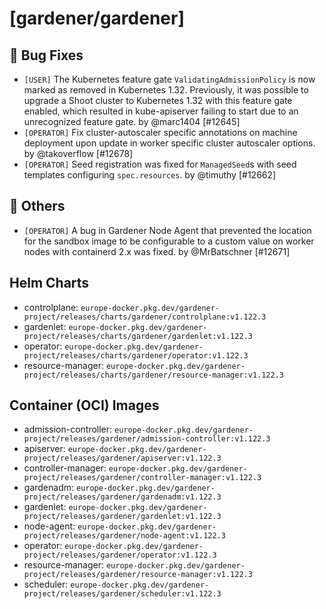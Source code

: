 # [gardener/gardener]

## 🐛 Bug Fixes

- `[USER]` The Kubernetes feature gate `ValidatingAdmissionPolicy` is now marked as removed in Kubernetes 1.32. Previously, it was possible to upgrade a Shoot cluster to Kubernetes 1.32 with this feature gate enabled, which resulted in kube-apiserver failing to start due to an unrecognized feature gate. by @marc1404 [#12645]
- `[OPERATOR]` Fix cluster-autoscaler specific annotations on machine deployment upon update in worker specific cluster autoscaler options. by @takoverflow [#12678]
- `[OPERATOR]` Seed registration was fixed for `ManagedSeed`s with seed templates configuring `spec.resources`. by @timuthy [#12662]
## 🏃 Others

- `[OPERATOR]` A bug in Gardener Node Agent that prevented the location for the sandbox image to be configurable to a custom value on worker nodes with containerd 2.x was fixed. by @MrBatschner [#12671]

## Helm Charts
- controlplane: `europe-docker.pkg.dev/gardener-project/releases/charts/gardener/controlplane:v1.122.3`
- gardenlet: `europe-docker.pkg.dev/gardener-project/releases/charts/gardener/gardenlet:v1.122.3`
- operator: `europe-docker.pkg.dev/gardener-project/releases/charts/gardener/operator:v1.122.3`
- resource-manager: `europe-docker.pkg.dev/gardener-project/releases/charts/gardener/resource-manager:v1.122.3`
## Container (OCI) Images
- admission-controller: `europe-docker.pkg.dev/gardener-project/releases/gardener/admission-controller:v1.122.3`
- apiserver: `europe-docker.pkg.dev/gardener-project/releases/gardener/apiserver:v1.122.3`
- controller-manager: `europe-docker.pkg.dev/gardener-project/releases/gardener/controller-manager:v1.122.3`
- gardenadm: `europe-docker.pkg.dev/gardener-project/releases/gardener/gardenadm:v1.122.3`
- gardenlet: `europe-docker.pkg.dev/gardener-project/releases/gardener/gardenlet:v1.122.3`
- node-agent: `europe-docker.pkg.dev/gardener-project/releases/gardener/node-agent:v1.122.3`
- operator: `europe-docker.pkg.dev/gardener-project/releases/gardener/operator:v1.122.3`
- resource-manager: `europe-docker.pkg.dev/gardener-project/releases/gardener/resource-manager:v1.122.3`
- scheduler: `europe-docker.pkg.dev/gardener-project/releases/gardener/scheduler:v1.122.3`
